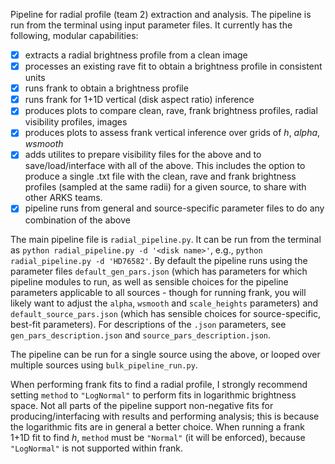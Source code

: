 Pipeline for radial profile (team 2) extraction and analysis. The pipeline is run from the terminal using input parameter 
files. It currently has the following, modular capabilities:
- [x] extracts a radial brightness profile from a clean image
- [x] processes an existing rave fit to obtain a brightness profile in consistent units
- [x] runs frank to obtain a brightness profile
- [x] runs frank for 1+1D vertical (disk aspect ratio) inference
- [x] produces plots to compare clean, rave, frank brightness profiles, radial visibility profiles, images
- [x] produces plots to assess frank vertical inference over grids of _h_, _alpha_, _wsmooth_
- [x] adds utilites to prepare visibility files for the above and to save/load/interface with all of the above. This includes the option to produce a single .txt file with the clean, rave and frank brightness profiles (sampled at the same radii) for a given source, to share with other ARKS teams.
- [x] pipeline runs from general and source-specific parameter files to do any combination of the above

The main pipeline file is `radial_pipeline.py`. It can be run from the terminal as `python radial_pipeline.py -d '<disk name>'`, e.g., `python radial_pipeline.py -d 'HD76582'`. By default the pipeline runs using the parameter files `default_gen_pars.json` (which has parameters for which pipeline modules to run, as well as sensible choices for the pipeline parameters applicable to all sources - though for running frank, you will likely want to adjust the `alpha`, `wsmooth` and `scale_heights` parameters) and `default_source_pars.json` (which has sensible choices for source-specific, best-fit parameters). For descriptions of the `.json` parameters, see `gen_pars_description.json` and `source_pars_description.json`.

The pipeline can be run for a single source using the above, or looped over multiple sources using `bulk_pipeline_run.py`.

When performing frank fits to find a radial profile, I strongly recommend setting `method` to `"LogNormal"` to perform fits in logarithmic brightness space. Not all parts of the pipeline support non-negative fits for producing/interfacing with results and performing analysis; this is because the logarithmic fits are in general a better choice. When running a frank 1+1D fit to find _h_, `method` must be `"Normal"` (it will be enforced), because `"LogNormal"` is not supported within frank.